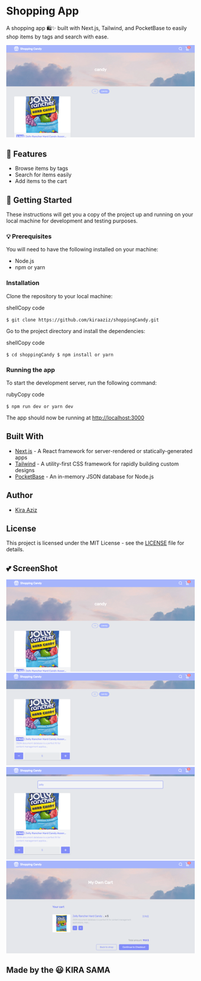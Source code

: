 # Shopping App

A shopping app 🛍️✨ built with Next.js, Tailwind, and PocketBase to easily shop items by tags and search with ease.

![enter image description here](https://github.com/kiraaziz/shoppingCandy/blob/main/screenshot/Capture1.PNG?raw=true)
## 🎌 Features

-   Browse items by tags
-   Search for items easily
-   Add items to the cart

## 🚀 Getting Started

These instructions will get you a copy of the project up and running on your local machine for development and testing purposes.

### 💡 Prerequisites

You will need to have the following installed on your machine:

-   Node.js
-   npm or yarn

### Installation

Clone the repository to your local machine:

shellCopy code

`$ git clone https://github.com/kiraaziz/shoppingCandy.git` 

Go to the project directory and install the dependencies:

shellCopy code

`$ cd shoppingCandy
$ npm install or yarn` 

### Running the app

To start the development server, run the following command:

rubyCopy code

`$ npm run dev or yarn dev` 

The app should now be running at [http://localhost:3000](http://localhost:3000/)

## Built With

-   [Next.js](https://nextjs.org/) - A React framework for server-rendered or statically-generated apps
-   [Tailwind](https://tailwindcss.com/) - A utility-first CSS framework for rapidly building custom designs
-   [PocketBase](https://pocketdb.io/) - An in-memory JSON database for Node.js

## Author

-   [Kira Aziz](https://github.com/kiraaziz)

## License

This project is licensed under the MIT License - see the [LICENSE](https://chat.openai.com/LICENSE) file for details.

## 💕 ScreenShot
![enter image description here](https://github.com/kiraaziz/shoppingCandy/blob/main/screenshot/Capture1.PNG?raw=true)
![enter image description here](https://github.com/kiraaziz/shoppingCandy/blob/main/screenshot/Capture2.PNG?raw=true)
![enter image description here](https://github.com/kiraaziz/shoppingCandy/blob/main/screenshot/Capture3.PNG?raw=true)
![enter image description here](https://github.com/kiraaziz/shoppingCandy/blob/main/screenshot/Capture4.PNG?raw=true)


## Made by the 😃 KIRA SAMA
